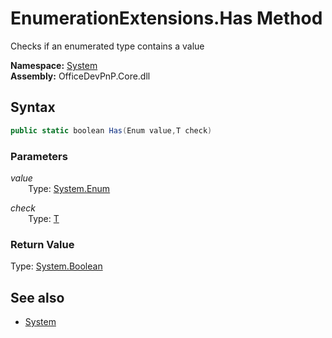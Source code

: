 # EnumerationExtensions.Has Method  
Checks if an enumerated type contains a value  

**Namespace:** [System](System.md)  
**Assembly:** OfficeDevPnP.Core.dll  
## Syntax
```C#
public static boolean Has(Enum value,T check)
```
### Parameters
*value*  
&emsp;&emsp;Type: [System.Enum](System.Enum.md) 
&emsp;&emsp;  
  
*check*  
&emsp;&emsp;Type: [T](T.md) 
&emsp;&emsp;  
  
### Return Value
Type: [System.Boolean](System.Boolean.md  
)
## See also
- [System](System.md)
